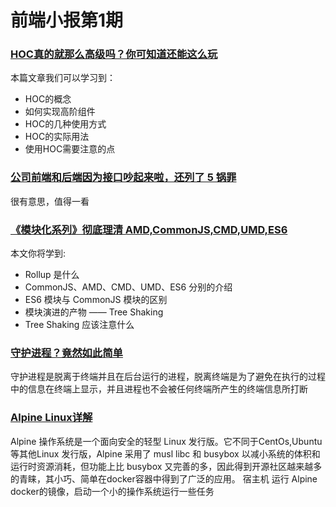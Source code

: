 
# 前端小报第1期

### [HOC真的就那么高级吗？你可知道还能这么玩](https://juejin.cn/post/6872501583607758855?utm_source=gold_browser_extension%3Futm_source%3Dgold_browser_extension)
本篇文章我们可以学习到：
- HOC的概念
- 如何实现高阶组件
- HOC的几种使用方式
- HOC的实际用法
- 使用HOC需要注意的点

### [公司前端和后端因为接口吵起来啦，还列了 5 锅罪](https://mp.weixin.qq.com/s/VJ7KRYQZjDFM6micg5o5JA)
很有意思，值得一看

### [《模块化系列》彻底理清 AMD,CommonJS,CMD,UMD,ES6](https://zhuanlan.zhihu.com/p/108217164)
本文你将学到:  
- Rollup 是什么
- CommonJS、AMD、CMD、UMD、ES6 分别的介绍
- ES6 模块与 CommonJS 模块的区别
- 模块演进的产物 —— Tree Shaking
- Tree Shaking 应该注意什么


### [守护进程？竟然如此简单](https://zhuanlan.zhihu.com/p/56840430)  
守护进程是脱离于终端并且在后台运行的进程，脱离终端是为了避免在执行的过程中的信息在终端上显示，并且进程也不会被任何终端所产生的终端信息所打断


### [Alpine Linux详解](https://developer.aliyun.com/article/695874)  
Alpine 操作系统是一个面向安全的轻型 Linux 发行版。它不同于CentOs,Ubuntu等其他Linux 发行版，Alpine 采用了 musl libc 和 busybox 以减小系统的体积和运行时资源消耗，但功能上比 busybox 又完善的多，因此得到开源社区越来越多的青睐，其小巧、简单在docker容器中得到了广泛的应用。
宿主机 运行 Alpine docker的镜像，启动一个小的操作系统运行一些任务
